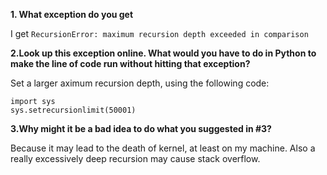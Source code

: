 **1. What exception do you get**

I get `RecursionError: maximum recursion depth exceeded in comparison`

**2.Look up this exception online. What would you have to do in Python to make the line of code run without hitting that exception?**

Set a larger aximum recursion depth, using the following code:
```
import sys 
sys.setrecursionlimit(50001)
```

**3.Why might it be a bad idea to do what you suggested in #3?** 

Because it may lead to the death of kernel, at least on my machine. Also a really excessively deep recursion may cause stack overflow.
